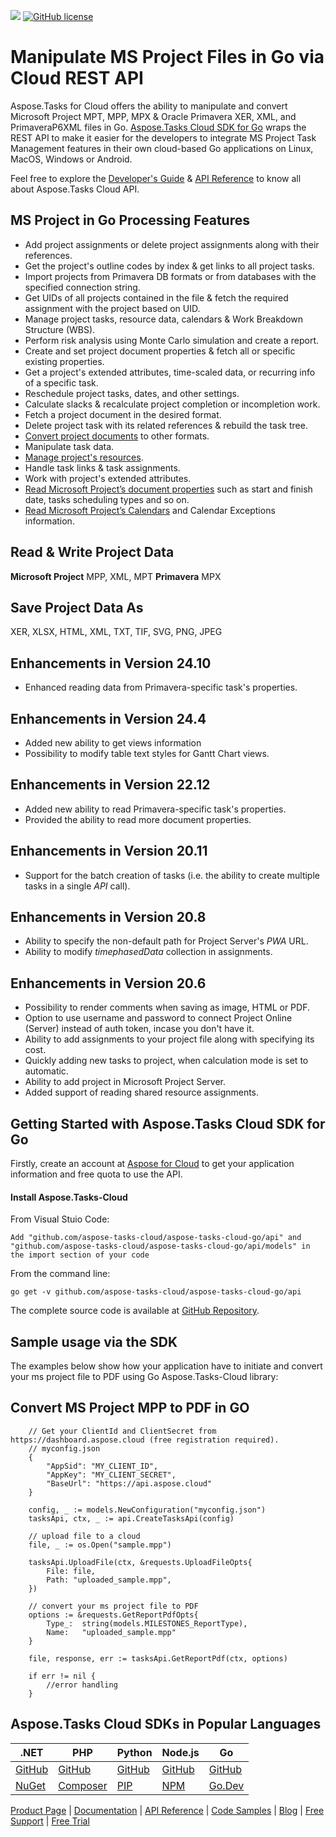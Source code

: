 ![](https://img.shields.io/badge/api-v3.0-lightgrey)  [![GitHub license](https://img.shields.io/github/license/aspose-tasks-cloud/aspose-tasks-cloud-go)](https://github.com/aspose-tasks-cloud/aspose-tasks-cloud-go)

# Manipulate MS Project Files in Go via Cloud REST API

Aspose.Tasks for Cloud offers the ability to manipulate and convert Microsoft Project MPT, MPP, MPX & Oracle Primavera XER, XML, and PrimaveraP6XML files in Go. [Aspose.Tasks Cloud SDK for Go](https://products.aspose.cloud/tasks/go) wraps the REST API to make it easier for the developers to integrate MS Project Task Management features in their own cloud-based Go applications on Linux, MacOS, Windows or Android.

Feel free to explore the [Developer's Guide](https://docs.aspose.cloud/display/taskscloud/Developer+Guide) & [API Reference](https://apireference.aspose.cloud/tasks/) to know all about Aspose.Tasks Cloud API.

## MS Project in Go Processing Features
- Add project assignments or delete project assignments along with their references.
- Get the project's outline codes by index & get links to all project tasks.
- Import projects from Primavera DB formats or from databases with the specified connection string.
- Get UIDs of all projects contained in the file & fetch the required assignment with the project based on UID.
- Manage project tasks, resource data, calendars & Work Breakdown Structure (WBS).
- Perform risk analysis using Monte Carlo simulation and create a report.
- Create and set project document properties & fetch all or specific existing properties.
- Get a project's extended attributes, time-scaled data, or recurring info of a specific task.
- Reschedule project tasks, dates, and other settings.
- Calculate slacks & recalculate project completion or incompletion work.
- Fetch a project document in the desired format.
- Delete project task with its related references & rebuild the task tree.
- [Convert project documents](https://docs.aspose.cloud/tasks/convert-project-document-to-the-specified-format/) to other formats.
- Manipulate task data.
- [Manage project's resources](https://docs.aspose.cloud/tasks/working-with-resources/).
- Handle task links & task assignments.
- Work with project's extended attributes.
- [Read Microsoft Project’s document properties](https://docs.aspose.cloud/tasks/working-with-calendars/) such as start and finish date, tasks scheduling types and so on.
- [Read Microsoft Project’s Calendars](https://docs.aspose.cloud/tasks/working-with-calendars/) and Calendar Exceptions information.

## Read & Write Project Data
**Microsoft Project** MPP, XML, MPT **Primavera** MPX

## Save Project Data As
XER, XLSX, HTML, XML, TXT, TIF, SVG, PNG, JPEG


## Enhancements in Version 24.10
- Enhanced reading data from Primavera-specific task's properties.

## Enhancements in Version 24.4
- Added new ability to get views information
- Possibility to modify table text styles for Gantt Chart views.

## Enhancements in Version 22.12
- Added new ability to read Primavera-specific task's properties.
- Provided the ability to read more document properties.

## Enhancements in Version 20.11
- Support for the batch creation of tasks (i.e. the ability to create multiple tasks in a single *API* call).

## Enhancements in Version 20.8
- Ability to specify the non-default path for Project Server's *PWA* URL.
- Ability to modify *timephasedData* collection in assignments.

## Enhancements in Version 20.6
- Possibility to render comments when saving as image, HTML or PDF.
- Option to use username and password to connect Project Online (Server) instead of auth token, incase you don't have it.
- Ability to add assignments to your project file along with specifying its cost.
- Quickly adding new tasks to project, when calculation mode is set to automatic.
- Ability to add project in Microsoft Project Server.
- Added support of reading shared resource assignments.

## Getting Started with Aspose.Tasks Cloud SDK for Go

Firstly, create an account at [Aspose for Cloud](https://dashboard.aspose.cloud/#/apps) to get your application information and free quota to use the API.

#### Install Aspose.Tasks-Cloud

From Visual Stuio Code:

	Add "github.com/aspose-tasks-cloud/aspose-tasks-cloud-go/api" and "github.com/aspose-tasks-cloud/aspose-tasks-cloud-go/api/models" in the import section of your code

From the command line:

	go get -v github.com/aspose-tasks-cloud/aspose-tasks-cloud-go/api

The complete source code is available at [GitHub Repository](https://github.com/aspose-tasks-cloud/aspose-tasks-cloud-go).

## Sample usage via the SDK

The examples below show how your application have to initiate and convert your ms project file to PDF using Go Aspose.Tasks-Cloud library:

## Convert MS Project MPP to PDF in GO

```
	// Get your ClientId and ClientSecret from https://dashboard.aspose.cloud (free registration required).
	// myconfig.json
	{
		"AppSid": "MY_CLIENT_ID",
		"AppKey": "MY_CLIENT_SECRET",
		"BaseUrl": "https://api.aspose.cloud"
	}
	
	config, _ := models.NewConfiguration("myconfig.json")
	tasksApi, ctx, _ := api.CreateTasksApi(config)
	
	// upload file to a cloud
	file, _ := os.Open("sample.mpp")

	tasksApi.UploadFile(ctx, &requests.UploadFileOpts{
		File: file,
		Path: "uploaded_sample.mpp",
	})

	// convert your ms project file to PDF
	options := &requests.GetReportPdfOpts{
		Type_:  string(models.MILESTONES_ReportType),
		Name:   "uploaded_sample.mpp"
	}

	file, response, err := tasksApi.GetReportPdf(ctx, options)

	if err != nil {
		//error handling
	}
```

## Aspose.Tasks Cloud SDKs in Popular Languages

| .NET | PHP | Python| Node.js | Go |
|---|---|---|---|---|
| [GitHub](https://github.com/aspose-tasks-cloud/aspose-tasks-cloud-dotnet) |[GitHub](https://github.com/aspose-tasks-cloud/aspose-tasks-cloud-php) | [GitHub](https://github.com/aspose-tasks-cloud/aspose-tasks-cloud-python) | [GitHub](https://github.com/aspose-tasks-cloud/aspose-tasks-cloud-node) |[GitHub](https://github.com/aspose-tasks-cloud/aspose-tasks-cloud-go)|
| [NuGet](https://www.nuget.org/packages/Aspose.tasks-Cloud/)| [Composer](https://packagist.org/packages/aspose/tasks-cloud-php) | [PIP](https://pypi.org/project/aspose-tasks-cloud/) | [NPM](https://www.npmjs.com/package/@asposecloud/aspose-tasks-cloud) | [Go.Dev](https://pkg.go.dev/github.com/aspose-tasks-cloud/aspose-tasks-cloud-go/) |

[Product Page](https://products.aspose.cloud/tasks/go) | [Documentation](https://docs.aspose.cloud/display/taskscloud/Home) | [API Reference](https://apireference.aspose.cloud/tasks/) | [Code Samples](https://github.com/aspose-tasks-cloud/aspose-tasks-cloud-go) | [Blog](https://blog.aspose.cloud/category/tasks/) | [Free Support](https://forum.aspose.cloud/c/tasks) | [Free Trial](https://dashboard.aspose.cloud/#/apps)
